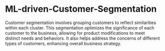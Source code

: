# ML-driven-Customer-Segmentation
Customer segmentation involves grouping customers to reflect similarities within each cluster. This segmentation optimizes the significance of each customer to the business, allowing for product modifications to meet distinct needs and behaviors. It also helps address the concerns of different types of customers, enhancing overall business strategy.
